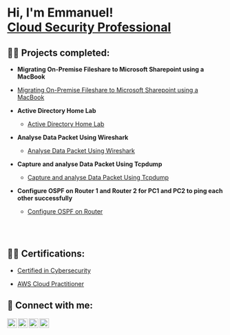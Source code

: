 <h1>Hi, I'm Emmanuel! <br/> <a href="https://www.linkedin.com/in/emmanuel-chukwuemeka0416/">Cloud Security Professional</a>

<h2>👨‍💻 Projects completed:</h2>

-  <b>Migrating On-Premise Fileshare to Microsoft Sharepoint using a MacBook </b>
  - [Migrating On-Premise Fileshare to Microsoft Sharepoint using a MacBook](https://github.com/Princenuel/Migrating-on-premise-fileshares-to-Sharepoint-using-a-Macbook)

- <b>Active Directory Home Lab </b>
  - [Active Directory Home Lab](https://github.com/Princenuel/ActiveDirectoryLab)
  
- <b>Analyse Data Packet Using Wireshark</b>
  - [Analyse Data Packet Using Wireshark](https://github.com/Princenuel/Analyze-data-packet-using-wireshark)
 
- <b>Capture and analyse Data Packet Using Tcpdump</b>
  - [Capture and analyse Data Packet Using Tcpdump](https://github.com/Princenuel/Capture-and-Analyse-Data-packets-using-Tcpdump)
 
- <b> Configure OSPF on Router 1 and Router 2 for PC1 and PC2 to ping each other successfully</b>
  - [Configure OSPF on Router](https://github.com/Princenuel/TASK-Configure-OSPF-on-R1-and-R2-so-that-PC1-and-PC2-could-Ping-each-other-successfully)
 
<br />
<br />

<h2>👨‍💻 Certifications:</h2>

- [Certified in Cybersecurity](https://i.imgur.com/nHz0Bcy.png)

- [AWS Cloud Practitioner](https://imgur.com/XVIoqRO)





<h2> 🤳 Connect with me:</h2>

[<img align="left" alt="Princenuel | YouTube" width="22px" src="https://cdn.jsdelivr.net/npm/simple-icons@v3/icons/youtube.svg" />][youtube]
[<img align="left" alt="Princenuel | Twitter" width="22px" src="https://cdn.jsdelivr.net/npm/simple-icons@v3/icons/twitter.svg" />][twitter]
[<img align="left" alt="Princeneul | LinkedIn" width="22px" src="https://cdn.jsdelivr.net/npm/simple-icons@v3/icons/linkedin.svg" />][linkedin]
[<img align="left" alt="Princenuel | Instagram" width="22px" src="https://cdn.jsdelivr.net/npm/simple-icons@v3/icons/instagram.svg" />][instagram]

[twitter]: https://twitter.com/PrinceNuel04
[youtube]: https://www.youtube.com/c/
[instagram]: https://www.instagram.com/
[linkedin]: https://linkedin.com/in/emmanuel-chukwuemeka0416/

<!--
